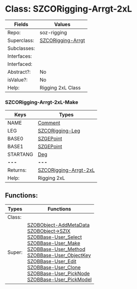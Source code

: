 
# Class:	SZCORigging-Arrgt-2xL

| Fields | Values |
| --------- | --------- |
| Repo: | soz-rigging |
| Superclass: | [SZCORigging-Arrgt](SZCORigging-Arrgt.html) |
| Subclasses: |  |
| Interfaces: |  |
| Interfaced: |  |
| Abstract?: | No |
| isValue?: | No |
| Help: | Rigging 2xL Class |

### SZCORigging-Arrgt-2xL-Make

| Keys | Types |
| --------- | --------- |
| NAME | [Comment](Comment.html) |
| LEG | [SZCORigging-Leg](SZCORigging-Leg.html) |
| BASE0 | [SZGEPoint](SZGEPoint.html) |
| BASE1 | [SZGEPoint](SZGEPoint.html) |
| STARTANG | [Deg](Deg.html) |
| **---** | **---** |
| Returns: | [SZCORigging-Arrgt-2xL](SZCORigging-Arrgt-2xL.html) |
| Help: | Rigging 2xL |


## Functions:

| Types | Functions |
| --------- | --------- |
| Class: |  |
| Super: | [SZOBObject-AddMetaData](SZOBObject.html) <br> [SZOBObject->SZIX](SZOBObject.html) <br> [SZOBBase-User_Select](SZOBBase.html) <br> [SZOBBase-User_Make](SZOBBase.html) <br> [SZOBBase-User_Method](SZOBBase.html) <br> [SZOBBase-User_ObjectKey](SZOBBase.html) <br> [SZOBBase-User_Edit](SZOBBase.html) <br> [SZOBBase-User_Clone](SZOBBase.html) <br> [SZOBBase-User_PickNode](SZOBBase.html) <br> [SZOBBase-User_PickModel](SZOBBase.html) |


